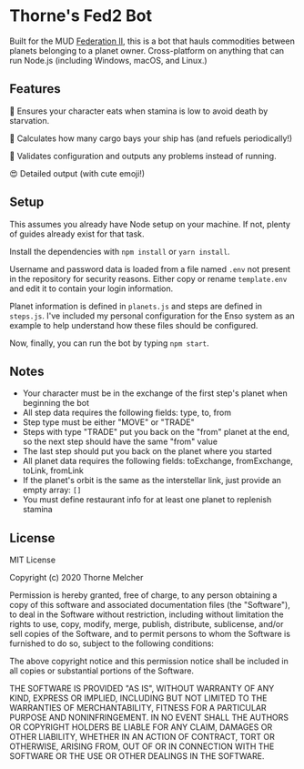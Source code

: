 # Thorne's Fed2 Bot

Built for the MUD [Federation II](https://federation2.com), this is a bot that hauls commodities between planets belonging to a planet owner. Cross-platform on anything that can run Node.js (including Windows, macOS, and Linux.)

## Features

🍕 Ensures your character eats when stamina is low to avoid death by starvation.

🚀 Calculates how many cargo bays your ship has (and refuels periodically!)

🧪 Validates configuration and outputs any problems instead of running.

😍 Detailed output (with cute emoji!)

## Setup

This assumes you already have Node setup on your machine. If not, plenty of guides already exist for that task.

Install the dependencies with ```npm install``` or ```yarn install```.

Username and password data is loaded from a file named ```.env``` not present in the repository for security reasons. Either copy or rename ```template.env``` and edit it to contain your login information.

Planet information is defined in ```planets.js``` and steps are defined in ```steps.js```. I've included my personal configuration for the Enso system as an 
example to help understand how these files should be configured.

Now, finally, you can run the bot by typing ```npm start```.

## Notes

* Your character must be in the exchange of the first step's planet when beginning the bot
* All step data requires the following fields: type, to, from
* Step type must be either "MOVE" or "TRADE"
* Steps with type "TRADE" put you back on the "from" planet at the end, so the next step should have the same "from" value
* The last step should put you back on the planet where you started
* All planet data requires the following fields: toExchange, fromExchange, toLink, fromLink
* If the planet's orbit is the same as the interstellar link, just provide an empty array: ```[]```
* You must define restaurant info for at least one planet to replenish stamina

## License

MIT License

Copyright (c) 2020 Thorne Melcher

Permission is hereby granted, free of charge, to any person obtaining a copy
of this software and associated documentation files (the "Software"), to deal
in the Software without restriction, including without limitation the rights
to use, copy, modify, merge, publish, distribute, sublicense, and/or sell
copies of the Software, and to permit persons to whom the Software is
furnished to do so, subject to the following conditions:

The above copyright notice and this permission notice shall be included in all
copies or substantial portions of the Software.

THE SOFTWARE IS PROVIDED "AS IS", WITHOUT WARRANTY OF ANY KIND, EXPRESS OR
IMPLIED, INCLUDING BUT NOT LIMITED TO THE WARRANTIES OF MERCHANTABILITY,
FITNESS FOR A PARTICULAR PURPOSE AND NONINFRINGEMENT. IN NO EVENT SHALL THE
AUTHORS OR COPYRIGHT HOLDERS BE LIABLE FOR ANY CLAIM, DAMAGES OR OTHER
LIABILITY, WHETHER IN AN ACTION OF CONTRACT, TORT OR OTHERWISE, ARISING FROM,
OUT OF OR IN CONNECTION WITH THE SOFTWARE OR THE USE OR OTHER DEALINGS IN THE
SOFTWARE.
